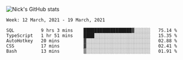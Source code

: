 ![Nick's GitHub stats](https://github-readme-stats.vercel.app/api?username=nickdark&theme=vue&show_icons=true)


<!--START_SECTION:waka-->
```text
Week: 12 March, 2021 - 19 March, 2021

SQL          9 hrs 3 mins    ██████████████████▓░░░░░░   75.14 % 
TypeScript   1 hr 51 mins    ████░░░░░░░░░░░░░░░░░░░░░   15.35 % 
AutoHotkey   20 mins         ▓░░░░░░░░░░░░░░░░░░░░░░░░   02.88 % 
CSS          17 mins         ▓░░░░░░░░░░░░░░░░░░░░░░░░   02.41 % 
Bash         13 mins         ▒░░░░░░░░░░░░░░░░░░░░░░░░   01.91 % 
```
<!--END_SECTION:waka-->

<!--
**nickdark/nickdark** is a ✨ _special_ ✨ repository because its `README.md` (this file) appears on your GitHub profile.

Here are some ideas to get you started:

- 🔭 I’m currently working on ...
- 🌱 I’m currently learning ...
- 👯 I’m looking to collaborate on ...
- 🤔 I’m looking for help with ...
- 💬 Ask me about ...
- 📫 How to reach me: ...
- 😄 Pronouns: ...
- ⚡ Fun fact: ...
-->

